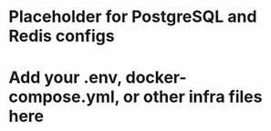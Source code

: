 # Placeholder for PostgreSQL and Redis configs
# Add your .env, docker-compose.yml, or other infra files here
